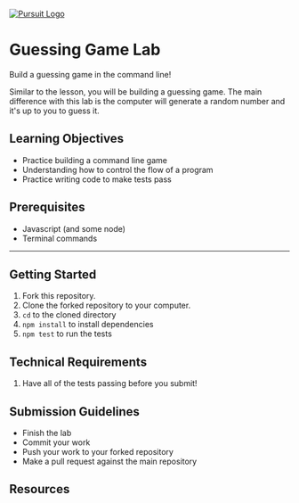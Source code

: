 [![Pursuit Logo](https://avatars1.githubusercontent.com/u/5825944?s=200&v=4)](https://pursuit.org)

# Guessing Game Lab

Build a guessing game in the command line!

Similar to the lesson, you will be building a guessing game. The main difference with this lab is the computer will generate a random number and it's up to you to guess it.

## Learning Objectives

- Practice building a command line game
- Understanding how to control the flow of a program
- Practice writing code to make tests pass

## Prerequisites

- Javascript (and some node)
- Terminal commands

---

## Getting Started

1. Fork this repository.
1. Clone the forked repository to your computer.
1. `cd` to the cloned directory
1. `npm install` to install dependencies
1. `npm test` to run the tests

## Technical Requirements

1. Have all of the tests passing before you submit!

## Submission Guidelines

- Finish the lab
- Commit your work
- Push your work to your forked repository
- Make a pull request against the main repository 

## Resources
